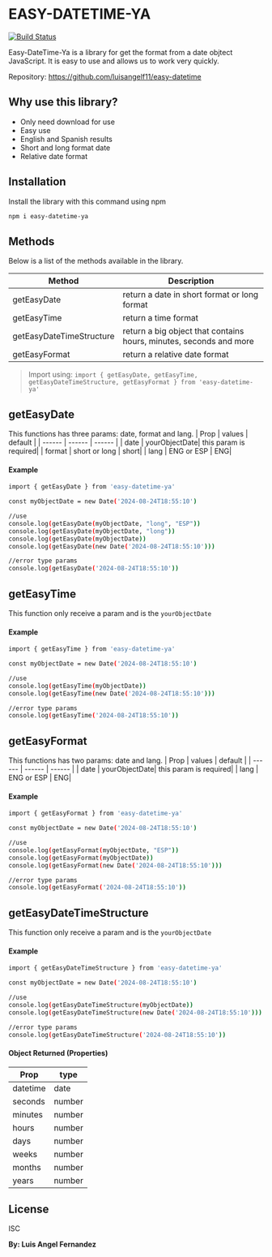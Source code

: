 # EASY-DATETIME-YA

[![Build Status](https://travis-ci.org/joemccann/dillinger.svg?branch=master)](https://github.com/luisangelf11/easy-datetime)

Easy-DateTime-Ya is a library for get the format from a date objtect JavaScript. It is easy to use and allows us to work very quickly.

Repository: https://github.com/luisangelf11/easy-datetime
 

## Why use this library?

- Only need download for use
- Easy use
- English and Spanish results
- Short and long format date
- Relative date format

## Installation

Install the library with this command using npm

```sh
npm i easy-datetime-ya
```

## Methods

Below is a list of the methods available in the library.

| Method | Description |
| ------ | ------ |
| getEasyDate | return a date in short format or long format |
| getEasyTime | return a time format |
| getEasyDateTimeStructure | return a big object that contains hours, minutes, seconds and more |
| getEasyFormat | return a relative date format |

> Import using: `import { getEasyDate, getEasyTime, getEasyDateTimeStructure, getEasyFormat } from 'easy-datetime-ya'`

## getEasyDate

This functions has three params: date, format and lang.
| Prop | values | default |
| ------ | ------ | ------ | 
| date | yourObjectDate| this param is required|
| format | short or long | short|
| lang | ENG or ESP | ENG|

#### Example

```sh
import { getEasyDate } from 'easy-datetime-ya'

const myObjectDate = new Date('2024-08-24T18:55:10')

//use
console.log(getEasyDate(myObjectDate, "long", "ESP"))
console.log(getEasyDate(myObjectDate, "long"))
console.log(getEasyDate(myObjectDate))
console.log(getEasyDate(new Date('2024-08-24T18:55:10')))

//error type params
console.log(getEasyDate('2024-08-24T18:55:10'))
```

## getEasyTime

This function only receive a param and is the `yourObjectDate`

#### Example

```sh
import { getEasyTime } from 'easy-datetime-ya'

const myObjectDate = new Date('2024-08-24T18:55:10')

//use
console.log(getEasyTime(myObjectDate))
console.log(getEasyTime(new Date('2024-08-24T18:55:10')))

//error type params
console.log(getEasyTime('2024-08-24T18:55:10'))
```

## getEasyFormat

This functions has two params: date and lang.
| Prop | values | default |
| ------ | ------ | ------ | 
| date | yourObjectDate| this param is required|
| lang | ENG or ESP | ENG|

#### Example

```sh
import { getEasyFormat } from 'easy-datetime-ya'

const myObjectDate = new Date('2024-08-24T18:55:10')

//use
console.log(getEasyFormat(myObjectDate, "ESP")) 
console.log(getEasyFormat(myObjectDate))
console.log(getEasyFormat(new Date('2024-08-24T18:55:10')))

//error type params
console.log(getEasyFormat('2024-08-24T18:55:10'))
```

## getEasyDateTimeStructure

This function only receive a param and is the `yourObjectDate`

#### Example

```sh
import { getEasyDateTimeStructure } from 'easy-datetime-ya'

const myObjectDate = new Date('2024-08-24T18:55:10')

//use
console.log(getEasyDateTimeStructure(myObjectDate))
console.log(getEasyDateTimeStructure(new Date('2024-08-24T18:55:10')))

//error type params
console.log(getEasyDateTimeStructure('2024-08-24T18:55:10'))

```

#### Object Returned (Properties)

| Prop | type |
| ------ | ------ | 
| datetime | date| 
| seconds | number |
| minutes | number |
| hours | number |
| days | number |
| weeks | number |
| months | number |
| years | number |

## License

ISC

**By: Luis Angel Fernandez**